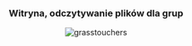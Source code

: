 <h3 align="center">Witryna, odczytywanie plików dla grup</h3>

<p align="center"> <img src="https://komarev.com/ghpvc/?username=grasstouchers&label=Profile%20views&color=0e75b6&style=flat" alt="grasstouchers" /> </p>
